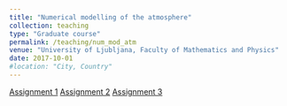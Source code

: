 ```yaml
---
title: "Numerical modelling of the atmosphere"
collection: teaching
type: "Graduate course"
permalink: /teaching/num_mod_atm
venue: "University of Ljubljana, Faculty of Mathematics and Physics"
date: 2017-10-01
#location: "City, Country"
---
```


[Assignment 1](http://zaplotnik.github.io/files/nma_1.pdf)
[Assignment 2](http://zaplotnik.github.io/files/nma_2.pdf)
[Assignment 3](http://zaplotnik.github.io/files/nma_3.pdf)
